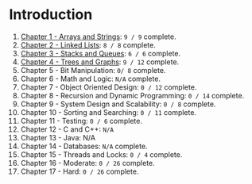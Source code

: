 # Introduction

1. [Chapter 1 - Arrays and Strings](prep/cracking-the-coding-interview/chapter1): `9 / 9` complete.
2. [Chapter 2 - Linked Lists](prep/cracking-the-coding-interview/chapter2): `8 / 8` complete.
3. [Chapter 3 - Stacks and Queues](prep/cracking-the-coding-interview/chapter3): `6 / 6` complete.
4. [Chapter 4 - Trees and Graphs](prep/cracking-the-coding-interview/chapter4): `9 / 12` complete.
5. Chapter 5 - Bit Manipulation: `0/ 8` complete.
6. Chapter 6 - Math and Logic: `N/A` complete.
7. Chapter 7 - Object Oriented Design: `0 / 12` complete.
8. Chapter 8 - Recursion and Dynamic Programming: `0 / 14` complete.
9. Chapter 9 - System Design and Scalability: `0 / 8` complete.
10. Chapter 10 - Sorting and Searching: `0 / 11` complete.
11. Chapter 11 - Testing: `0 / 6` complete.
12. Chapter 12 - C and C++: `N/A`
13. Chapter 13 - Java: N/A
14. Chapter 14 - Databases: `N/A` complete.
15. Chapter 15 - Threads and Locks: `0 / 4` complete.
16. Chapter 16 - Moderate: `0 / 26` complete.
17. Chapter 17 - Hard: `0 / 26` complete.
